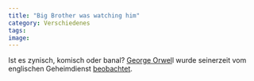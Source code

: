 ```yaml
---
title: "Big Brother was watching him"
category: Verschiedenes
tags: 
image: 
---
```


Ist es zynisch, komisch oder banal? [George Orwel](http://de.wikipedia.org/wiki/George_Orwell)l wurde seinerzeit vom englischen Geheimdienst [beobachtet](http://www.tagesschau.de/aktuell/meldungen/0,,OID7409734_REF1,00.html).